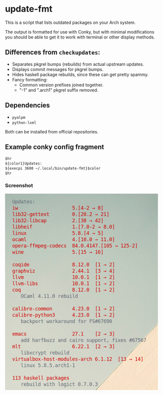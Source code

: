 # update-fmt

This is a script that lists outdated packages on your Arch system.

The output is formatted for use with Conky, but with minimal modifications you should be able to get it to work with terminal or other display methods.

## Differences from `checkupdates`:

- Separates pkgrel bumps (rebuilds) from actual upstream updates.
- Displays commit messages for pkgrel bumps.
- Hides haskell package rebuilds, since these can get pretty spammy.
- Fancy formatting:
  - Common version prefixes joined together.
  - "-1" and ".arch1" pkgrel suffix removed.

## Dependencies

- `pyalpm`
- `python-lxml`

Both can be installed from official repositories.

## Example conky config fragment

```
$hr
${color1}Updates:
${execpi 3600 ~/.local/bin/update-fmt}$color
$hr
```

### Screenshot

![](updatefmt.png)